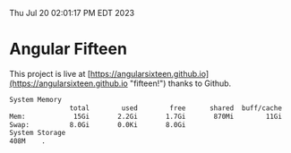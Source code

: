 Thu Jul 20 02:01:17 PM EDT 2023

# Angular Fifteen


This project is live at [https://angularsixteen.github.io](https://angularsixteen.github.io "fifteen!") thanks to Github.

```bash
System Memory
               total        used        free      shared  buff/cache   available
Mem:            15Gi       2.2Gi       1.7Gi       870Mi        11Gi        11Gi
Swap:          8.0Gi       0.0Ki       8.0Gi
System Storage
408M	.

